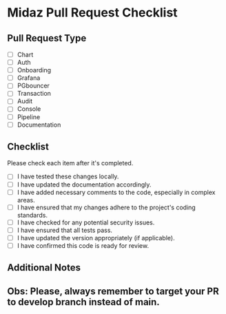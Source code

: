# Midaz Pull Request Checklist

## Pull Request Type
[//]: # (Check the appropriate box for the type of pull request.)

- [ ] Chart
- [ ] Auth 
- [ ] Onboarding
- [ ] Grafana
- [ ] PGbouncer
- [ ] Transaction
- [ ] Audit
- [ ] Console
- [ ] Pipeline
- [ ] Documentation

## Checklist
Please check each item after it's completed.

- [ ] I have tested these changes locally.
- [ ] I have updated the documentation accordingly.
- [ ] I have added necessary comments to the code, especially in complex areas.
- [ ] I have ensured that my changes adhere to the project's coding standards.
- [ ] I have checked for any potential security issues.
- [ ] I have ensured that all tests pass.
- [ ] I have updated the version appropriately (if applicable).
- [ ] I have confirmed this code is ready for review.

## Additional Notes
[//]: # (Add any additional notes, context, or explanation that could be helpful for reviewers.)
## Obs: Please, always remember to target your PR to develop branch instead of main.